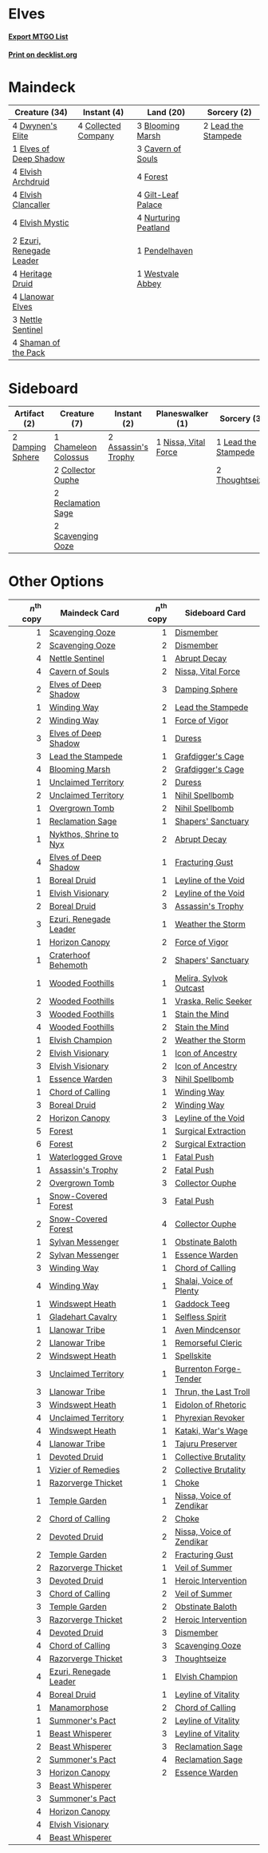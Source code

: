 # Elves

#### [Export MTGO List](../collection/Elves/Elves.txt)
#### [Print on decklist.org](http://decklist.org/?deckmain=3%09Blooming%20Marsh%0A3%09Cavern%20of%20Souls%0A4%09Collected%20Company%0A4%09Dwynen's%20Elite%0A1%09Elves%20of%20Deep%20Shadow%0A4%09Elvish%20Archdruid%0A4%09Elvish%20Clancaller%0A4%09Elvish%20Mystic%0A2%09Ezuri,%20Renegade%20Leader%0A4%09Forest%0A4%09Gilt-Leaf%20Palace%0A4%09Heritage%20Druid%0A2%09Lead%20the%20Stampede%0A4%09Llanowar%20Elves%0A3%09Nettle%20Sentinel%0A4%09Nurturing%20Peatland%0A1%09Pendelhaven%0A4%09Shaman%20of%20the%20Pack%0A1%09Westvale%20Abbey&deckside=2%09Assassin's%20Trophy%0A1%09Chameleon%20Colossus%0A2%09Collector%20Ouphe%0A2%09Damping%20Sphere%0A1%09Lead%20the%20Stampede%0A1%09Nissa,%20Vital%20Force%0A2%09Reclamation%20Sage%0A2%09Scavenging%20Ooze%0A2%09Thoughtseize)
# Maindeck

|                                           Creature (34)                                           |                                         Instant (4)                                          |                                           Land (20)                                           |                                         Sorcery (2)                                          |
|---------------------------------------------------------------------------------------------------|----------------------------------------------------------------------------------------------|-----------------------------------------------------------------------------------------------|----------------------------------------------------------------------------------------------|
|4 [Dwynen's Elite](http://gatherer.wizards.com/Pages/Card/Details.aspx?multiverseid=442739)        |4 [Collected Company](http://gatherer.wizards.com/Pages/Card/Details.aspx?multiverseid=394519)|3 [Blooming Marsh](http://gatherer.wizards.com/Pages/Card/Details.aspx?multiverseid=417816)    |2 [Lead the Stampede](http://gatherer.wizards.com/Pages/Card/Details.aspx?multiverseid=382295)|
|1 [Elves of Deep Shadow](http://gatherer.wizards.com/Pages/Card/Details.aspx?multiverseid=292942)  |                                                                                              |3 [Cavern of Souls](http://gatherer.wizards.com/Pages/Card/Details.aspx?multiverseid=278058)   |                                                                                              |
|4 [Elvish Archdruid](http://gatherer.wizards.com/Pages/Card/Details.aspx?multiverseid=389498)      |                                                                                              |4 [Forest](http://gatherer.wizards.com/Pages/Card/Details.aspx?multiverseid=439860)            |                                                                                              |
|4 [Elvish Clancaller](http://gatherer.wizards.com/Pages/Card/Details.aspx?multiverseid=447315)     |                                                                                              |4 [Gilt-Leaf Palace](http://gatherer.wizards.com/Pages/Card/Details.aspx?multiverseid=153455)  |                                                                                              |
|4 [Elvish Mystic](http://gatherer.wizards.com/Pages/Card/Details.aspx?multiverseid=389499)         |                                                                                              |4 [Nurturing Peatland](http://gatherer.wizards.com/Pages/Card/Details.aspx?multiverseid=464192)|                                                                                              |
|2 [Ezuri, Renegade Leader](http://gatherer.wizards.com/Pages/Card/Details.aspx?multiverseid=389511)|                                                                                              |1 [Pendelhaven](http://gatherer.wizards.com/Pages/Card/Details.aspx?multiverseid=442233)       |                                                                                              |
|4 [Heritage Druid](http://gatherer.wizards.com/Pages/Card/Details.aspx?multiverseid=413713)        |                                                                                              |1 [Westvale Abbey](http://gatherer.wizards.com/Pages/Card/Details.aspx?multiverseid=410049)    |                                                                                              |
|4 [Llanowar Elves](http://gatherer.wizards.com/Pages/Card/Details.aspx?multiverseid=129626)        |                                                                                              |                                                                                               |                                                                                              |
|3 [Nettle Sentinel](http://gatherer.wizards.com/Pages/Card/Details.aspx?multiverseid=442171)       |                                                                                              |                                                                                               |                                                                                              |
|4 [Shaman of the Pack](http://gatherer.wizards.com/Pages/Card/Details.aspx?multiverseid=413747)    |                                                                                              |                                                                                               |                                                                                              |


# Sideboard

|                                       Artifact (2)                                        |                                         Creature (7)                                          |                                         Instant (2)                                          |                                       Planeswalker (1)                                        |                                         Sorcery (3)                                          |
|-------------------------------------------------------------------------------------------|-----------------------------------------------------------------------------------------------|----------------------------------------------------------------------------------------------|-----------------------------------------------------------------------------------------------|----------------------------------------------------------------------------------------------|
|2 [Damping Sphere](http://gatherer.wizards.com/Pages/Card/Details.aspx?multiverseid=443101)|1 [Chameleon Colossus](http://gatherer.wizards.com/Pages/Card/Details.aspx?multiverseid=220451)|2 [Assassin's Trophy](http://gatherer.wizards.com/Pages/Card/Details.aspx?multiverseid=452902)|1 [Nissa, Vital Force](http://gatherer.wizards.com/Pages/Card/Details.aspx?multiverseid=417736)|1 [Lead the Stampede](http://gatherer.wizards.com/Pages/Card/Details.aspx?multiverseid=382295)|
|                                                                                           |2 [Collector Ouphe](http://gatherer.wizards.com/Pages/Card/Details.aspx?multiverseid=464107)   |                                                                                              |                                                                                               |2 [Thoughtseize](http://gatherer.wizards.com/Pages/Card/Details.aspx?multiverseid=438676)     |
|                                                                                           |2 [Reclamation Sage](http://gatherer.wizards.com/Pages/Card/Details.aspx?multiverseid=389651)  |                                                                                              |                                                                                               |                                                                                              |
|                                                                                           |2 [Scavenging Ooze](http://gatherer.wizards.com/Pages/Card/Details.aspx?multiverseid=420783)   |                                                                                              |                                                                                               |                                                                                              |


# Other Options

|*n*<sup>th</sup> copy|                                          Maindeck Card                                          |*n*<sup>th</sup> copy|                                          Sideboard Card                                           |
|--------------------:|-------------------------------------------------------------------------------------------------|--------------------:|---------------------------------------------------------------------------------------------------|
|                    1|[Scavenging Ooze](http://gatherer.wizards.com/Pages/Card/Details.aspx?multiverseid=420783)       |                    1|[Dismember](http://gatherer.wizards.com/Pages/Card/Details.aspx?multiverseid=382182)               |
|                    2|[Scavenging Ooze](http://gatherer.wizards.com/Pages/Card/Details.aspx?multiverseid=420783)       |                    2|[Dismember](http://gatherer.wizards.com/Pages/Card/Details.aspx?multiverseid=382182)               |
|                    4|[Nettle Sentinel](http://gatherer.wizards.com/Pages/Card/Details.aspx?multiverseid=442171)       |                    1|[Abrupt Decay](http://gatherer.wizards.com/Pages/Card/Details.aspx?multiverseid=456061)            |
|                    4|[Cavern of Souls](http://gatherer.wizards.com/Pages/Card/Details.aspx?multiverseid=278058)       |                    2|[Nissa, Vital Force](http://gatherer.wizards.com/Pages/Card/Details.aspx?multiverseid=417736)      |
|                    2|[Elves of Deep Shadow](http://gatherer.wizards.com/Pages/Card/Details.aspx?multiverseid=292942)  |                    3|[Damping Sphere](http://gatherer.wizards.com/Pages/Card/Details.aspx?multiverseid=443101)          |
|                    1|[Winding Way](http://gatherer.wizards.com/Pages/Card/Details.aspx?multiverseid=464142)           |                    2|[Lead the Stampede](http://gatherer.wizards.com/Pages/Card/Details.aspx?multiverseid=382295)       |
|                    2|[Winding Way](http://gatherer.wizards.com/Pages/Card/Details.aspx?multiverseid=464142)           |                    1|[Force of Vigor](http://gatherer.wizards.com/Pages/Card/Details.aspx?multiverseid=464113)          |
|                    3|[Elves of Deep Shadow](http://gatherer.wizards.com/Pages/Card/Details.aspx?multiverseid=292942)  |                    1|[Duress](http://gatherer.wizards.com/Pages/Card/Details.aspx?multiverseid=14557)                   |
|                    3|[Lead the Stampede](http://gatherer.wizards.com/Pages/Card/Details.aspx?multiverseid=382295)     |                    1|[Grafdigger's Cage](http://gatherer.wizards.com/Pages/Card/Details.aspx?multiverseid=278452)       |
|                    4|[Blooming Marsh](http://gatherer.wizards.com/Pages/Card/Details.aspx?multiverseid=417816)        |                    2|[Grafdigger's Cage](http://gatherer.wizards.com/Pages/Card/Details.aspx?multiverseid=278452)       |
|                    1|[Unclaimed Territory](http://gatherer.wizards.com/Pages/Card/Details.aspx?multiverseid=435419)   |                    2|[Duress](http://gatherer.wizards.com/Pages/Card/Details.aspx?multiverseid=14557)                   |
|                    2|[Unclaimed Territory](http://gatherer.wizards.com/Pages/Card/Details.aspx?multiverseid=435419)   |                    1|[Nihil Spellbomb](http://gatherer.wizards.com/Pages/Card/Details.aspx?multiverseid=442215)         |
|                    1|[Overgrown Tomb](http://gatherer.wizards.com/Pages/Card/Details.aspx?multiverseid=405103)        |                    2|[Nihil Spellbomb](http://gatherer.wizards.com/Pages/Card/Details.aspx?multiverseid=442215)         |
|                    1|[Reclamation Sage](http://gatherer.wizards.com/Pages/Card/Details.aspx?multiverseid=389651)      |                    1|[Shapers' Sanctuary](http://gatherer.wizards.com/Pages/Card/Details.aspx?multiverseid=435362)      |
|                    1|[Nykthos, Shrine to Nyx](http://gatherer.wizards.com/Pages/Card/Details.aspx?multiverseid=373713)|                    2|[Abrupt Decay](http://gatherer.wizards.com/Pages/Card/Details.aspx?multiverseid=456061)            |
|                    4|[Elves of Deep Shadow](http://gatherer.wizards.com/Pages/Card/Details.aspx?multiverseid=292942)  |                    1|[Fracturing Gust](http://gatherer.wizards.com/Pages/Card/Details.aspx?multiverseid=146759)         |
|                    1|[Boreal Druid](http://gatherer.wizards.com/Pages/Card/Details.aspx?multiverseid=121193)          |                    1|[Leyline of the Void](http://gatherer.wizards.com/Pages/Card/Details.aspx?multiverseid=107682)     |
|                    1|[Elvish Visionary](http://gatherer.wizards.com/Pages/Card/Details.aspx?multiverseid=175124)      |                    2|[Leyline of the Void](http://gatherer.wizards.com/Pages/Card/Details.aspx?multiverseid=107682)     |
|                    2|[Boreal Druid](http://gatherer.wizards.com/Pages/Card/Details.aspx?multiverseid=121193)          |                    3|[Assassin's Trophy](http://gatherer.wizards.com/Pages/Card/Details.aspx?multiverseid=452902)       |
|                    3|[Ezuri, Renegade Leader](http://gatherer.wizards.com/Pages/Card/Details.aspx?multiverseid=389511)|                    1|[Weather the Storm](http://gatherer.wizards.com/Pages/Card/Details.aspx?multiverseid=464140)       |
|                    1|[Horizon Canopy](http://gatherer.wizards.com/Pages/Card/Details.aspx?multiverseid=409571)        |                    2|[Force of Vigor](http://gatherer.wizards.com/Pages/Card/Details.aspx?multiverseid=464113)          |
|                    1|[Craterhoof Behemoth](http://gatherer.wizards.com/Pages/Card/Details.aspx?multiverseid=240027)   |                    2|[Shapers' Sanctuary](http://gatherer.wizards.com/Pages/Card/Details.aspx?multiverseid=435362)      |
|                    1|[Wooded Foothills](http://gatherer.wizards.com/Pages/Card/Details.aspx?multiverseid=405116)      |                    1|[Melira, Sylvok Outcast](http://gatherer.wizards.com/Pages/Card/Details.aspx?multiverseid=194274)  |
|                    2|[Wooded Foothills](http://gatherer.wizards.com/Pages/Card/Details.aspx?multiverseid=405116)      |                    1|[Vraska, Relic Seeker](http://gatherer.wizards.com/Pages/Card/Details.aspx?multiverseid=435388)    |
|                    3|[Wooded Foothills](http://gatherer.wizards.com/Pages/Card/Details.aspx?multiverseid=405116)      |                    1|[Stain the Mind](http://gatherer.wizards.com/Pages/Card/Details.aspx?multiverseid=383402)          |
|                    4|[Wooded Foothills](http://gatherer.wizards.com/Pages/Card/Details.aspx?multiverseid=405116)      |                    2|[Stain the Mind](http://gatherer.wizards.com/Pages/Card/Details.aspx?multiverseid=383402)          |
|                    1|[Elvish Champion](http://gatherer.wizards.com/Pages/Card/Details.aspx?multiverseid=129534)       |                    2|[Weather the Storm](http://gatherer.wizards.com/Pages/Card/Details.aspx?multiverseid=464140)       |
|                    2|[Elvish Visionary](http://gatherer.wizards.com/Pages/Card/Details.aspx?multiverseid=175124)      |                    1|[Icon of Ancestry](http://gatherer.wizards.com/Pages/Card/Details.aspx?multiverseid=466983)        |
|                    3|[Elvish Visionary](http://gatherer.wizards.com/Pages/Card/Details.aspx?multiverseid=175124)      |                    2|[Icon of Ancestry](http://gatherer.wizards.com/Pages/Card/Details.aspx?multiverseid=466983)        |
|                    1|[Essence Warden](http://gatherer.wizards.com/Pages/Card/Details.aspx?multiverseid=389505)        |                    3|[Nihil Spellbomb](http://gatherer.wizards.com/Pages/Card/Details.aspx?multiverseid=442215)         |
|                    1|[Chord of Calling](http://gatherer.wizards.com/Pages/Card/Details.aspx?multiverseid=383209)      |                    1|[Winding Way](http://gatherer.wizards.com/Pages/Card/Details.aspx?multiverseid=464142)             |
|                    3|[Boreal Druid](http://gatherer.wizards.com/Pages/Card/Details.aspx?multiverseid=121193)          |                    2|[Winding Way](http://gatherer.wizards.com/Pages/Card/Details.aspx?multiverseid=464142)             |
|                    2|[Horizon Canopy](http://gatherer.wizards.com/Pages/Card/Details.aspx?multiverseid=409571)        |                    3|[Leyline of the Void](http://gatherer.wizards.com/Pages/Card/Details.aspx?multiverseid=107682)     |
|                    5|[Forest](http://gatherer.wizards.com/Pages/Card/Details.aspx?multiverseid=439860)                |                    1|[Surgical Extraction](http://gatherer.wizards.com/Pages/Card/Details.aspx?multiverseid=397706)     |
|                    6|[Forest](http://gatherer.wizards.com/Pages/Card/Details.aspx?multiverseid=439860)                |                    2|[Surgical Extraction](http://gatherer.wizards.com/Pages/Card/Details.aspx?multiverseid=397706)     |
|                    1|[Waterlogged Grove](http://gatherer.wizards.com/Pages/Card/Details.aspx?multiverseid=464198)     |                    1|[Fatal Push](http://gatherer.wizards.com/Pages/Card/Details.aspx?multiverseid=423724)              |
|                    1|[Assassin's Trophy](http://gatherer.wizards.com/Pages/Card/Details.aspx?multiverseid=452902)     |                    2|[Fatal Push](http://gatherer.wizards.com/Pages/Card/Details.aspx?multiverseid=423724)              |
|                    2|[Overgrown Tomb](http://gatherer.wizards.com/Pages/Card/Details.aspx?multiverseid=405103)        |                    3|[Collector Ouphe](http://gatherer.wizards.com/Pages/Card/Details.aspx?multiverseid=464107)         |
|                    1|[Snow-Covered Forest](http://gatherer.wizards.com/Pages/Card/Details.aspx?multiverseid=121192)   |                    3|[Fatal Push](http://gatherer.wizards.com/Pages/Card/Details.aspx?multiverseid=423724)              |
|                    2|[Snow-Covered Forest](http://gatherer.wizards.com/Pages/Card/Details.aspx?multiverseid=121192)   |                    4|[Collector Ouphe](http://gatherer.wizards.com/Pages/Card/Details.aspx?multiverseid=464107)         |
|                    1|[Sylvan Messenger](http://gatherer.wizards.com/Pages/Card/Details.aspx?multiverseid=27666)       |                    1|[Obstinate Baloth](http://gatherer.wizards.com/Pages/Card/Details.aspx?multiverseid=438745)        |
|                    2|[Sylvan Messenger](http://gatherer.wizards.com/Pages/Card/Details.aspx?multiverseid=27666)       |                    1|[Essence Warden](http://gatherer.wizards.com/Pages/Card/Details.aspx?multiverseid=389505)          |
|                    3|[Winding Way](http://gatherer.wizards.com/Pages/Card/Details.aspx?multiverseid=464142)           |                    1|[Chord of Calling](http://gatherer.wizards.com/Pages/Card/Details.aspx?multiverseid=383209)        |
|                    4|[Winding Way](http://gatherer.wizards.com/Pages/Card/Details.aspx?multiverseid=464142)           |                    1|[Shalai, Voice of Plenty](http://gatherer.wizards.com/Pages/Card/Details.aspx?multiverseid=442923) |
|                    1|[Windswept Heath](http://gatherer.wizards.com/Pages/Card/Details.aspx?multiverseid=405115)       |                    1|[Gaddock Teeg](http://gatherer.wizards.com/Pages/Card/Details.aspx?multiverseid=140188)            |
|                    1|[Gladehart Cavalry](http://gatherer.wizards.com/Pages/Card/Details.aspx?multiverseid=442747)     |                    1|[Selfless Spirit](http://gatherer.wizards.com/Pages/Card/Details.aspx?multiverseid=414332)         |
|                    1|[Llanowar Tribe](http://gatherer.wizards.com/Pages/Card/Details.aspx?multiverseid=464119)        |                    1|[Aven Mindcensor](http://gatherer.wizards.com/Pages/Card/Details.aspx?multiverseid=426707)         |
|                    2|[Llanowar Tribe](http://gatherer.wizards.com/Pages/Card/Details.aspx?multiverseid=464119)        |                    1|[Remorseful Cleric](http://gatherer.wizards.com/Pages/Card/Details.aspx?multiverseid=447169)       |
|                    2|[Windswept Heath](http://gatherer.wizards.com/Pages/Card/Details.aspx?multiverseid=405115)       |                    1|[Spellskite](http://gatherer.wizards.com/Pages/Card/Details.aspx?multiverseid=397743)              |
|                    3|[Unclaimed Territory](http://gatherer.wizards.com/Pages/Card/Details.aspx?multiverseid=435419)   |                    1|[Burrenton Forge-Tender](http://gatherer.wizards.com/Pages/Card/Details.aspx?multiverseid=438580)  |
|                    3|[Llanowar Tribe](http://gatherer.wizards.com/Pages/Card/Details.aspx?multiverseid=464119)        |                    1|[Thrun, the Last Troll](http://gatherer.wizards.com/Pages/Card/Details.aspx?multiverseid=214050)   |
|                    3|[Windswept Heath](http://gatherer.wizards.com/Pages/Card/Details.aspx?multiverseid=405115)       |                    1|[Eidolon of Rhetoric](http://gatherer.wizards.com/Pages/Card/Details.aspx?multiverseid=380409)     |
|                    4|[Unclaimed Territory](http://gatherer.wizards.com/Pages/Card/Details.aspx?multiverseid=435419)   |                    1|[Phyrexian Revoker](http://gatherer.wizards.com/Pages/Card/Details.aspx?multiverseid=383343)       |
|                    4|[Windswept Heath](http://gatherer.wizards.com/Pages/Card/Details.aspx?multiverseid=405115)       |                    1|[Kataki, War's Wage](http://gatherer.wizards.com/Pages/Card/Details.aspx?multiverseid=382190)      |
|                    4|[Llanowar Tribe](http://gatherer.wizards.com/Pages/Card/Details.aspx?multiverseid=464119)        |                    1|[Tajuru Preserver](http://gatherer.wizards.com/Pages/Card/Details.aspx?multiverseid=193451)        |
|                    1|[Devoted Druid](http://gatherer.wizards.com/Pages/Card/Details.aspx?multiverseid=135500)         |                    1|[Collective Brutality](http://gatherer.wizards.com/Pages/Card/Details.aspx?multiverseid=414380)    |
|                    1|[Vizier of Remedies](http://gatherer.wizards.com/Pages/Card/Details.aspx?multiverseid=426740)    |                    2|[Collective Brutality](http://gatherer.wizards.com/Pages/Card/Details.aspx?multiverseid=414380)    |
|                    1|[Razorverge Thicket](http://gatherer.wizards.com/Pages/Card/Details.aspx?multiverseid=209407)    |                    1|[Choke](http://gatherer.wizards.com/Pages/Card/Details.aspx?multiverseid=45431)                    |
|                    1|[Temple Garden](http://gatherer.wizards.com/Pages/Card/Details.aspx?multiverseid=405112)         |                    1|[Nissa, Voice of Zendikar](http://gatherer.wizards.com/Pages/Card/Details.aspx?multiverseid=417424)|
|                    2|[Chord of Calling](http://gatherer.wizards.com/Pages/Card/Details.aspx?multiverseid=383209)      |                    2|[Choke](http://gatherer.wizards.com/Pages/Card/Details.aspx?multiverseid=45431)                    |
|                    2|[Devoted Druid](http://gatherer.wizards.com/Pages/Card/Details.aspx?multiverseid=135500)         |                    2|[Nissa, Voice of Zendikar](http://gatherer.wizards.com/Pages/Card/Details.aspx?multiverseid=417424)|
|                    2|[Temple Garden](http://gatherer.wizards.com/Pages/Card/Details.aspx?multiverseid=405112)         |                    2|[Fracturing Gust](http://gatherer.wizards.com/Pages/Card/Details.aspx?multiverseid=146759)         |
|                    2|[Razorverge Thicket](http://gatherer.wizards.com/Pages/Card/Details.aspx?multiverseid=209407)    |                    1|[Veil of Summer](http://gatherer.wizards.com/Pages/Card/Details.aspx?multiverseid=466952)          |
|                    3|[Devoted Druid](http://gatherer.wizards.com/Pages/Card/Details.aspx?multiverseid=135500)         |                    1|[Heroic Intervention](http://gatherer.wizards.com/Pages/Card/Details.aspx?multiverseid=423776)     |
|                    3|[Chord of Calling](http://gatherer.wizards.com/Pages/Card/Details.aspx?multiverseid=383209)      |                    2|[Veil of Summer](http://gatherer.wizards.com/Pages/Card/Details.aspx?multiverseid=466952)          |
|                    3|[Temple Garden](http://gatherer.wizards.com/Pages/Card/Details.aspx?multiverseid=405112)         |                    2|[Obstinate Baloth](http://gatherer.wizards.com/Pages/Card/Details.aspx?multiverseid=438745)        |
|                    3|[Razorverge Thicket](http://gatherer.wizards.com/Pages/Card/Details.aspx?multiverseid=209407)    |                    2|[Heroic Intervention](http://gatherer.wizards.com/Pages/Card/Details.aspx?multiverseid=423776)     |
|                    4|[Devoted Druid](http://gatherer.wizards.com/Pages/Card/Details.aspx?multiverseid=135500)         |                    3|[Dismember](http://gatherer.wizards.com/Pages/Card/Details.aspx?multiverseid=382182)               |
|                    4|[Chord of Calling](http://gatherer.wizards.com/Pages/Card/Details.aspx?multiverseid=383209)      |                    3|[Scavenging Ooze](http://gatherer.wizards.com/Pages/Card/Details.aspx?multiverseid=420783)         |
|                    4|[Razorverge Thicket](http://gatherer.wizards.com/Pages/Card/Details.aspx?multiverseid=209407)    |                    3|[Thoughtseize](http://gatherer.wizards.com/Pages/Card/Details.aspx?multiverseid=438676)            |
|                    4|[Ezuri, Renegade Leader](http://gatherer.wizards.com/Pages/Card/Details.aspx?multiverseid=389511)|                    1|[Elvish Champion](http://gatherer.wizards.com/Pages/Card/Details.aspx?multiverseid=129534)         |
|                    4|[Boreal Druid](http://gatherer.wizards.com/Pages/Card/Details.aspx?multiverseid=121193)          |                    1|[Leyline of Vitality](http://gatherer.wizards.com/Pages/Card/Details.aspx?multiverseid=205031)     |
|                    1|[Manamorphose](http://gatherer.wizards.com/Pages/Card/Details.aspx?multiverseid=370568)          |                    2|[Chord of Calling](http://gatherer.wizards.com/Pages/Card/Details.aspx?multiverseid=383209)        |
|                    1|[Summoner's Pact](http://gatherer.wizards.com/Pages/Card/Details.aspx?multiverseid=442178)       |                    2|[Leyline of Vitality](http://gatherer.wizards.com/Pages/Card/Details.aspx?multiverseid=205031)     |
|                    1|[Beast Whisperer](http://gatherer.wizards.com/Pages/Card/Details.aspx?multiverseid=452873)       |                    3|[Leyline of Vitality](http://gatherer.wizards.com/Pages/Card/Details.aspx?multiverseid=205031)     |
|                    2|[Beast Whisperer](http://gatherer.wizards.com/Pages/Card/Details.aspx?multiverseid=452873)       |                    3|[Reclamation Sage](http://gatherer.wizards.com/Pages/Card/Details.aspx?multiverseid=389651)        |
|                    2|[Summoner's Pact](http://gatherer.wizards.com/Pages/Card/Details.aspx?multiverseid=442178)       |                    4|[Reclamation Sage](http://gatherer.wizards.com/Pages/Card/Details.aspx?multiverseid=389651)        |
|                    3|[Horizon Canopy](http://gatherer.wizards.com/Pages/Card/Details.aspx?multiverseid=409571)        |                    2|[Essence Warden](http://gatherer.wizards.com/Pages/Card/Details.aspx?multiverseid=389505)          |
|                    3|[Beast Whisperer](http://gatherer.wizards.com/Pages/Card/Details.aspx?multiverseid=452873)       |                     |                                                                                                   |
|                    3|[Summoner's Pact](http://gatherer.wizards.com/Pages/Card/Details.aspx?multiverseid=442178)       |                     |                                                                                                   |
|                    4|[Horizon Canopy](http://gatherer.wizards.com/Pages/Card/Details.aspx?multiverseid=409571)        |                     |                                                                                                   |
|                    4|[Elvish Visionary](http://gatherer.wizards.com/Pages/Card/Details.aspx?multiverseid=175124)      |                     |                                                                                                   |
|                    4|[Beast Whisperer](http://gatherer.wizards.com/Pages/Card/Details.aspx?multiverseid=452873)       |                     |                                                                                                   |

